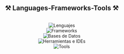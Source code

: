 <h2 align="center">⚒️ Languages-Frameworks-Tools ⚒️</h2>
<br/>
<div align="center">
    <img src="https://skillicons.dev/icons?i=html,css,javascript,typescript,java,cs&theme=dark&perline=6" alt="Lenguajes">
<br/>
    <!-- Frameworks -->
    <img src="https://skillicons.dev/icons?i=nextjs,react,tailwindcss,spring,hibernate,dotnet&theme=dark&perline=6" alt="Frameworks">
<br/>
    <!-- Bases de Datos -->
    <img src="https://skillicons.dev/icons?i=postgresql,mysql&theme=dark&perline=2" alt="Bases de Datos">
<br/>
    <!-- Herramientas e IDEs -->
    <img src="https://skillicons.dev/icons?i=vscode,visualstudio,idea&theme=dark&perline=3" alt="Herramientas e IDEs">
<br/>
    <!-- Tools -->
    <img src="https://skillicons.dev/icons?i=postman,git,github&theme=dark&perline=3" alt="Tools">


</div>
